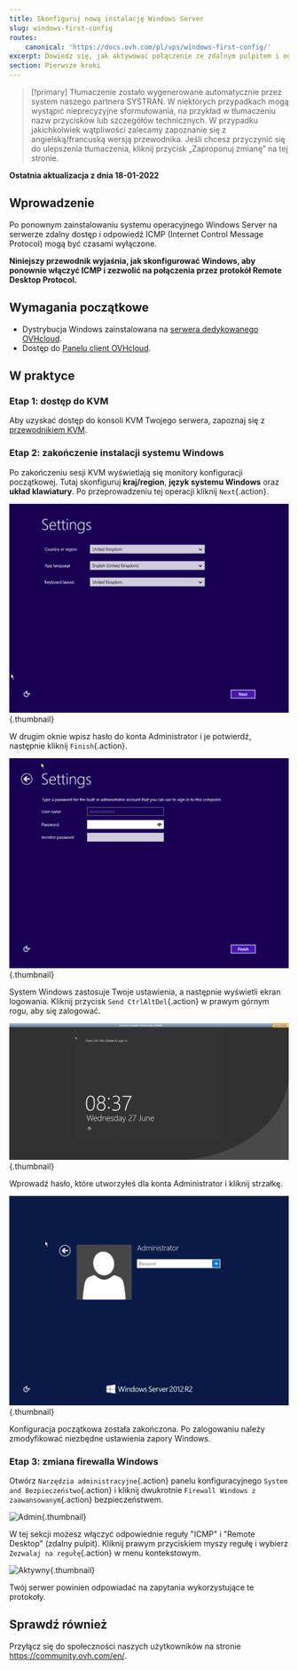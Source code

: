 ```yaml
---
title: Skonfiguruj nową instalację Windows Server
slug: windows-first-config
routes:
    canonical: 'https://docs.ovh.com/pl/vps/windows-first-config/'
excerpt: Dowiedz się, jak aktywować połączenie ze zdalnym pulpitem i odpowiedź ICMP
section: Pierwsze kroki
---
```


> [!primary]
> Tłumaczenie zostało wygenerowane automatycznie przez system naszego partnera SYSTRAN. W niektórych przypadkach mogą wystąpić nieprecyzyjne sformułowania, na przykład w tłumaczeniu nazw przycisków lub szczegółów technicznych. W przypadku jakichkolwiek wątpliwości zalecamy zapoznanie się z angielską/francuską wersją przewodnika. Jeśli chcesz przyczynić się do ulepszenia tłumaczenia, kliknij przycisk „Zaproponuj zmianę” na tej stronie.
> 

**Ostatnia aktualizacja z dnia 18-01-2022**

## Wprowadzenie

Po ponownym zainstalowaniu systemu operacyjnego Windows Server na serwerze zdalny dostęp i odpowiedź ICMP (Internet Control Message Protocol) mogą być czasami wyłączone.

**Niniejszy przewodnik wyjaśnia, jak skonfigurować Windows, aby ponownie włączyć ICMP i zezwolić na połączenia przez protokół Remote Desktop Protocol.**

## Wymagania początkowe

- Dystrybucja Windows zainstalowana na [serwera dedykowanego OVHcloud](https://www.ovhcloud.com/pl/bare-metal/).
- Dostęp do [Panelu client OVHcloud](https://www.ovh.com/auth/?action=gotomanager&from=https://www.ovh.pl/&ovhSubsidiary=pl).

## W praktyce

### Etap 1: dostęp do KVM

Aby uzyskać dostęp do konsoli KVM Twojego serwera, zapoznaj się z [przewodnikiem KVM](../uzywanie-ipmi-serwery-dedykowane/#korzystanie-z-kvm-przez-przegladarke-internetowa-tylko-dla-najnowszych-serwerow).

### Etap 2: zakończenie instalacji systemu Windows

Po zakończeniu sesji KVM wyświetlają się monitory konfiguracji początkowej. Tutaj skonfiguruj **kraj/region**, **język systemu Windows** oraz **układ klawiatury**. Po przeprowadzeniu tej operacji kliknij `Next`{.action}.

![KVM](images/setup-03.png){.thumbnail}

W drugim oknie wpisz hasło do konta Administrator i je potwierdź, następnie kliknij `Finish`{.action}.

![KVM](images/setup-04.png){.thumbnail}

System Windows zastosuje Twoje ustawienia, a następnie wyświetli ekran logowania. Kliknij przycisk `Send CtrlAltDel`{.action} w prawym górnym rogu, aby się zalogować.

![KVM](images/setup-05.png){.thumbnail}

Wprowadź hasło, które utworzyłeś dla konta Administrator i kliknij strzałkę.

![KVM](images/setup-06.png){.thumbnail}

Konfiguracja początkowa została zakończona. Po zalogowaniu należy zmodyfikować niezbędne ustawienia zapory Windows.

### Etap 3: zmiana firewalla Windows

Otwórz `Narzędzia administracyjne`{.action} panelu konfiguracyjnego `System and Bezpieczeństwo`{.action} i kliknij dwukrotnie `Firewall Windows z zaawansowanym`{.action} bezpieczeństwem.

![Admin](images/windows4.png){.thumbnail}

W tej sekcji możesz włączyć odpowiednie reguły "ICMP" i "Remote Desktop" (zdalny pulpit). Kliknij prawym przyciskiem myszy regułę i wybierz `Zezwalaj na regułę`{.action} w menu kontekstowym.

![Aktywny](images/windows5.png){.thumbnail}

Twój serwer powinien odpowiadać na zapytania wykorzystujące te protokoły.

## Sprawdź również

Przyłącz się do społeczności naszych użytkowników na stronie <https://community.ovh.com/en/>.
